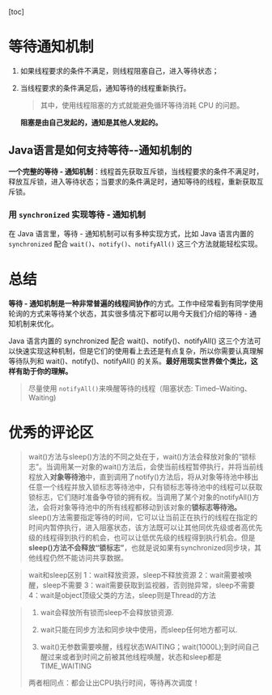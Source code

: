 [toc]

# 等待通知机制

1. 如果线程要求的条件不满足，则线程阻塞自己，进入等待状态；

2. 当线程要求的条件满足后，通知等待的线程重新执行。

   > 其中，使用线程阻塞的方式就能避免循环等待消耗 CPU 的问题。

   **阻塞是由自己发起的，通知是其他人发起的。**

## Java语言是如何支持等待--通知机制的

**一个完整的等待 - 通知机制**：线程首先获取互斥锁，当线程要求的条件不满足时，释放互斥锁，进入等待状态；当要求的条件满足时，通知等待的线程，重新获取互斥锁。

### 用 `synchronized` 实现等待 - 通知机制

在 Java 语言里，等待 - 通知机制可以有多种实现方式，比如 Java 语言内置的 `synchronized` 配合 `wait()`、`notify()`、`notifyAll()` 这三个方法就能轻松实现。

# 总结

**等待 - 通知机制是一种非常普遍的线程间协作**的方式。工作中经常看到有同学使用轮询的方式来等待某个状态，其实很多情况下都可以用今天我们介绍的等待 - 通知机制来优化。

Java 语言内置的 synchronized 配合 wait()、notify()、notifyAll() 这三个方法可以快速实现这种机制，但是它们的使用看上去还是有点复杂，所以你需要认真理解等待队列和 wait()、notify()、notifyAll() 的关系。**最好用现实世界做个类比，这样有助于你的理解。**

> 尽量使用 `notifyAll()`来唤醒等待的线程（阻塞状态: Timed–Waiting、Waiting)

# 优秀的评论区

> wait()方法与sleep()方法的不同之处在于，wait()方法会释放对象的“锁标志”。当调用某一对象的wait()方法后，会使当前线程暂停执行，并将当前线程放入**对象等待池**中，直到调用了notify()方法后，将从对象等待池中移出任意一个线程并放入锁标志等待池中，只有锁标志等待池中的线程可以获取锁标志，它们随时准备争夺锁的拥有权。当调用了某个对象的notifyAll()方法，会将对象等待池中的所有线程都移动到该对象的**锁标志等待池。**
> sleep()方法需要指定等待的时间，它可以让当前正在执行的线程在指定的时间内暂停执行，进入阻塞状态，该方法既可以让其他同优先级或者高优先级的线程得到执行的机会，也可以让低优先级的线程得到执行机会。但是**sleep()方法不会释放“锁标志”**，也就是说如果有synchronized同步块，其他线程仍然不能访问共享数据。



> wait和sleep区别
> 1：wait释放资源，sleep不释放资源
> 2：wait需要被唤醒，sleep不需要
> 3：wait需要获取到监视器，否则抛异常，sleep不需要
> 4：wait是object顶级父类的方法，sleep则是Thread的方法



> 1. wait会释放所有锁而sleep不会释放锁资源.
>
> 2. wait只能在同步方法和同步块中使用，而sleep任何地方都可以.
>
> 3. wait()无参数需要唤醒，线程状态WAITING；wait(1000L);到时间自己醒过来或者到时间之前被其他线程唤醒，状态和sleep都是TIME_WAITING
>
>   两者相同点：都会让出CPU执行时间，等待再次调度！



